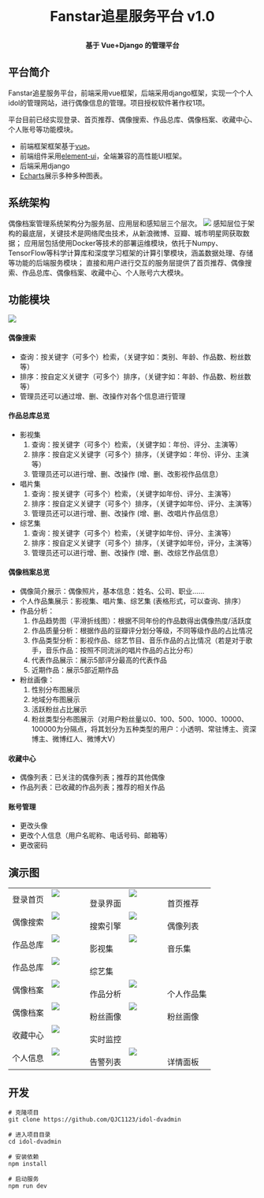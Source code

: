 
<h1 align="center" style="margin: 30px 0 30px; font-weight: bold;">Fanstar追星服务平台 v1.0</h1>
<h4 align="center">基于 Vue+Django 的管理平台</h4>




## 平台简介

Fanstar追星服务平台，前端采用vue框架，后端采用django框架，实现一个个人idol的管理网站，进行偶像信息的管理。项目授权软件著作权1项。

平台目前已经实现登录、首页推荐、偶像搜索、作品总库、偶像档案、收藏中心、个人账号等功能模块。


* 前端框架框架基于[vue](https://cn.vuejs.org/guide/introduction.html)。
* 前端组件采用[element-ui](https://www.uihtm.com/element/#/zh-CN)，全端兼容的高性能UI框架。
* 后端采用django
* [Echarts](https://echarts.apache.org/zh/index.html)展示多种多种图表。

## 系统架构
偶像档案管理系统架构分为服务层、应用层和感知层三个层次。
<img src="img/2.png"/>
感知层位于架构的最底层，关键技术是网络爬虫技术，从新浪微博、豆瓣、城市明星网获取数据；
应用层包括使用Docker等技术的部署运维模块，依托于Numpy、TensorFlow等科学计算库和深度学习框架的计算引擎模块，涵盖数据处理、存储等功能的后端服务模块；
直接和用户进行交互的服务层提供了首页推荐、偶像搜索、作品总库、偶像档案、收藏中心、个人账号六大模块。



## 功能模块
<img src="img/1.png"/>

#### 偶像搜索
* 查询：按关键字（可多个）检索，（关键字如：类别、年龄、作品数、粉丝数等）
* 排序：按自定义关键字（可多个）排序，（关键字如：年龄、作品数、粉丝数等）
* 管理员还可以通过增、删、改操作对各个信息进行管理

#### 作品总库总览
* 影视集
  1. 查询：按关键字（可多个）检索，（关键字如：年份、评分、主演等）
  2. 排序：按自定义关键字（可多个）排序，（关键字如：年份、评分、主演等）
  3. 管理员还可以进行增、删、改操作 (增、删、改影视作品信息）
* 唱片集
  1. 查询：按关键字（可多个）检索，（关键字如年份、评分、主演等）
  2. 排序：按自定义关键字（可多个）排序，（关键字如年份、评分、主演等）
  3. 管理员还可以进行增、删、改操作 (增、删、改唱片作品信息）
* 综艺集
  1. 查询：按关键字（可多个）检索，（关键字如年份、评分、主演等）
  2. 排序：按自定义关键字（可多个）排序，（关键字如年份，评分，主演等）
  3. 管理员还可以进行增、删、改操作 (增、删、改综艺作品信息）

#### 偶像档案总览
* 偶像简介展示：偶像照片，基本信息：姓名、公司、职业...... 
* 个人作品集展示：影视集、唱片集、综艺集 (表格形式，可以查询、排序）
* 作品分析：
  1. 作品趋势图（平滑折线图）：根据不同年份的作品数得出偶像热度/活跃度
  2. 作品质量分析：根据作品的豆瓣评分划分等级，不同等级作品的占比情况 
  3. 作品类型分析：影视作品、综艺节目、音乐作品的占比情况（若是对于歌手，音乐作品：按照不同流派的唱片作品的占比分布）
  4. 代表作品展示：展示5部评分最高的代表作品
  5. 近期作品：展示5部近期作品
* 粉丝画像：
  1. 性别分布图展示
  2. 地域分布图展示
  3. 活跃粉丝占比展示
  4. 粉丝类型分布图展示（对用户粉丝量以0、100、500、1000、10000、100000为分隔点，将其划分为五种类型的用户：小透明、常驻博主、资深博主、微博红人、微博大V）
#### 收藏中心
* 偶像列表：已关注的偶像列表；推荐的其他偶像
* 作品列表：已收藏的作品列表；推荐的相关作品
#### 账号管理
* 更改头像
* 更改个人信息（用户名昵称、电话号码、邮箱等）
* 更改密码 



## 演示图


<table>
    <tr>
        <td>登录首页</td>
        <td>
            <img src="img/3.png"/>
            <div class="caption">&nbsp;&nbsp;&nbsp;&nbsp;&nbsp;&nbsp;&nbsp;&nbsp;&nbsp;&nbsp;&nbsp;&nbsp;&nbsp;&nbsp;&nbsp;&nbsp;&nbsp;&nbsp;登录界面</div>
        </td>
        <td>
            <img src="img/4.png"/>
            <div class="caption">&nbsp;&nbsp;&nbsp;&nbsp;&nbsp;&nbsp;&nbsp;&nbsp;&nbsp;&nbsp;&nbsp;&nbsp;&nbsp;&nbsp;&nbsp;&nbsp;&nbsp;&nbsp;首页推荐</div>
        </td>
    <tr>
     <tr>
        <td>偶像搜索</td>
        <td>
            <img src="img/9.png"/>
            <div class="caption">&nbsp;&nbsp;&nbsp;&nbsp;&nbsp;&nbsp;&nbsp;&nbsp;&nbsp;&nbsp;&nbsp;&nbsp;&nbsp;&nbsp;&nbsp;&nbsp;&nbsp;&nbsp;搜索引擎</div>
        </td>
        <td>
            <img src="img/5.png"/>
            <div class="caption">&nbsp;&nbsp;&nbsp;&nbsp;&nbsp;&nbsp;&nbsp;&nbsp;&nbsp;&nbsp;&nbsp;&nbsp;&nbsp;&nbsp;&nbsp;&nbsp;&nbsp;&nbsp;偶像列表</div>
        </td>
    </tr>
    <tr>
        <td>作品总库</td>
        <td>
            <img src="img/6.png"/>
            <div class="caption">&nbsp;&nbsp;&nbsp;&nbsp;&nbsp;&nbsp;&nbsp;&nbsp;&nbsp;&nbsp;&nbsp;&nbsp;&nbsp;&nbsp;&nbsp;&nbsp;&nbsp;&nbsp;影视集</div>
        </td>
        <td>
            <img src="img/7.png"/>
            <div class="caption">&nbsp;&nbsp;&nbsp;&nbsp;&nbsp;&nbsp;&nbsp;&nbsp;&nbsp;&nbsp;&nbsp;&nbsp;&nbsp;&nbsp;&nbsp;&nbsp;&nbsp;&nbsp;音乐集</div>
        </td>
    </tr>
     <tr>
        <td>作品总库</td>
        <td>
            <img src="img/8.png"/>
            <div class="caption">&nbsp;&nbsp;&nbsp;&nbsp;&nbsp;&nbsp;&nbsp;&nbsp;&nbsp;&nbsp;&nbsp;&nbsp;&nbsp;&nbsp;&nbsp;&nbsp;&nbsp;&nbsp;综艺集</div>
        </td>
    </tr>
     <tr>
        <td>偶像档案</td>
        <td>
            <img src="img/10.png"/>
            <div class="caption">&nbsp;&nbsp;&nbsp;&nbsp;&nbsp;&nbsp;&nbsp;&nbsp;&nbsp;&nbsp;&nbsp;&nbsp;&nbsp;&nbsp;&nbsp;&nbsp;&nbsp;&nbsp;作品分析</div>
        </td>
        <td>
            <img src="img/13.png"/>
            <div class="caption">&nbsp;&nbsp;&nbsp;&nbsp;&nbsp;&nbsp;&nbsp;&nbsp;&nbsp;&nbsp;&nbsp;&nbsp;&nbsp;&nbsp;&nbsp;&nbsp;&nbsp;&nbsp;个人作品集</div>
        </td>
    </tr>
    <tr>
        <td>偶像档案</td>
         <td>
            <img src="img/11.png"/>
            <div class="caption">&nbsp;&nbsp;&nbsp;&nbsp;&nbsp;&nbsp;&nbsp;&nbsp;&nbsp;&nbsp;&nbsp;&nbsp;&nbsp;&nbsp;&nbsp;&nbsp;&nbsp;&nbsp;粉丝画像</div>
        </td>
        <td>
            <img src="img/12.png"/>
            <div class="caption">&nbsp;&nbsp;&nbsp;&nbsp;&nbsp;&nbsp;&nbsp;&nbsp;&nbsp;&nbsp;&nbsp;&nbsp;&nbsp;&nbsp;&nbsp;&nbsp;&nbsp;&nbsp;粉丝画像</div>
        </td>
    </tr>
    <tr>
        <td>收藏中心</td>
        <td>
            <img src="img/14.png"/>
            <div class="caption">&nbsp;&nbsp;&nbsp;&nbsp;&nbsp;&nbsp;&nbsp;&nbsp;&nbsp;&nbsp;&nbsp;&nbsp;&nbsp;&nbsp;&nbsp;&nbsp;&nbsp;&nbsp;实时监控</div>
        </td>
    </tr>
    <tr>
        <td>个人信息</td>
        <td>
            <img src="img/15.png"/>
            <div class="caption">&nbsp;&nbsp;&nbsp;&nbsp;&nbsp;&nbsp;&nbsp;&nbsp;&nbsp;&nbsp;&nbsp;&nbsp;&nbsp;&nbsp;&nbsp;&nbsp;&nbsp;&nbsp;告警列表</div>
        </td>
        <td>
            <img src="img/16.png"/>
            <div class="caption">&nbsp;&nbsp;&nbsp;&nbsp;&nbsp;&nbsp;&nbsp;&nbsp;&nbsp;&nbsp;&nbsp;&nbsp;&nbsp;&nbsp;&nbsp;&nbsp;&nbsp;&nbsp;详情面板</div>
        </td>
    </tr>
</table>




## 开发
    # 克隆项目
    git clone https://github.com/QJC1123/idol-dvadmin

    # 进入项目目录
    cd idol-dvadmin

    # 安装依赖
    npm install

    # 启动服务
    npm run dev




